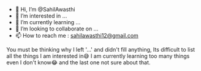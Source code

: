 - 👋 Hi, I’m @SahilAwasthi
- 👀 I’m interested in ...
- 🌱 I’m currently learning ...
- 💞️ I’m looking to collaborate on ...
- 📫 How to reach me : sahilawasthi12@gmail.com

You must be thinking why I left '...' and didn't fill anything,
Its difficult to list all the things I am interested in😅
I am currently learning too many things even I don't know😂
and the last one not sure about that.

<!---
SahilAwasthi/SahilAwasthi is a ✨ special ✨ repository because its `README.md` (this file) appears on your GitHub profile.
You can click the Preview link to take a look at your changes.
--->
